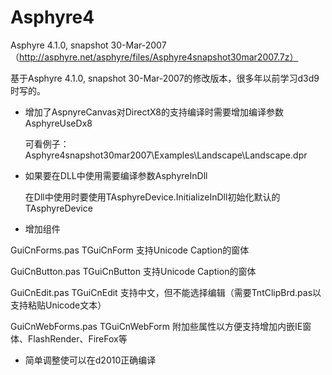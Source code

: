 # Asphyre4
Asphyre 4.1.0, snapshot 30-Mar-2007 （http://asphyre.net/asphyre/files/Asphyre4snapshot30mar2007.7z）

基于Asphyre 4.1.0, snapshot 30-Mar-2007的修改版本，很多年以前学习d3d9时写的。

* 增加了AspnyreCanvas对DirectX8的支持编译时需要增加编译参数AsphyreUseDx8

  可看例子：Asphyre4snapshot30mar2007\Examples\Landscape\Landscape.dpr

* 如果要在DLL中使用需要编译参数AsphyreInDll

    在Dll中使用时要使用TAsphyreDevice.InitializeInDll初始化默认的TAsphyreDevice
    
* 增加组件

GuiCnForms.pas										TGuiCnForm								支持Unicode Caption的窗体

GuiCnButton.pas										TGuiCnButton							支持Unicode Caption的窗体

GuiCnEdit.pas										TGuiCnEdit								支持中文，但不能选择编辑（需要TntClipBrd.pas以支持粘贴Unicode文本）

GuiCnWebForms.pas									TGuiCnWebForm							附加些属性以方便支持增加内嵌IE窗体、FlashRender、FireFox等

* 简单调整使可以在d2010正确编译
